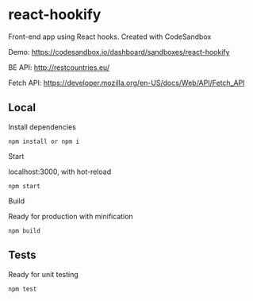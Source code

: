 # react-hookify
Front-end app using React hooks.
Created with CodeSandbox

Demo: https://codesandbox.io/dashboard/sandboxes/react-hookify

BE API: http://restcountries.eu/

Fetch API: https://developer.mozilla.org/en-US/docs/Web/API/Fetch_API

## Local

Install dependencies

```
npm install or npm i
```

Start

localhost:3000, with hot-reload

```
npm start
```

Build

Ready for production with minification

```
npm build
```


## Tests

Ready for unit testing

```
npm test
```

